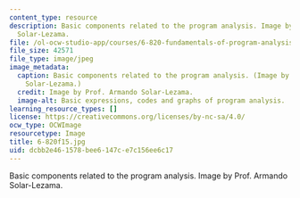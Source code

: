 ```yaml
---
content_type: resource
description: Basic components related to the program analysis. Image by Prof. Armando
  Solar-Lezama.
file: /ol-ocw-studio-app/courses/6-820-fundamentals-of-program-analysis-fall-2015/dcbb2e461578bee6147ce7c156ee6c17_6-820f15.jpg
file_size: 42571
file_type: image/jpeg
image_metadata:
  caption: Basic components related to the program analysis. (Image by Prof. Armando
    Solar-Lezama.)
  credit: Image by Prof. Armando Solar-Lezama.
  image-alt: Basic expressions, codes and graphs of program analysis.
learning_resource_types: []
license: https://creativecommons.org/licenses/by-nc-sa/4.0/
ocw_type: OCWImage
resourcetype: Image
title: 6-820f15.jpg
uid: dcbb2e46-1578-bee6-147c-e7c156ee6c17
---
```

Basic components related to the program analysis. Image by Prof. Armando Solar-Lezama.